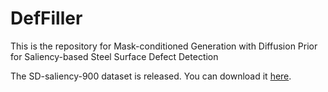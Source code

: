 # DefFiller
This is the repository for Mask-conditioned Generation with Diffusion Prior for Saliency-based Steel Surface Defect Detection

The SD-saliency-900 dataset is released. You can download it [here]( https://github.com/DHW-Master/NEU_Seg).
